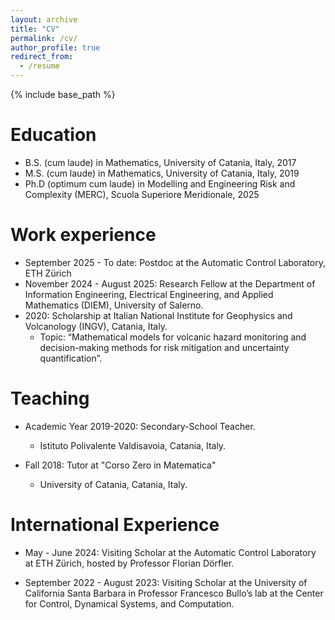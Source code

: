 ```yaml
---
layout: archive
title: "CV"
permalink: /cv/
author_profile: true
redirect_from:
  - /resume
---
```


{% include base_path %}

Education
======
* B.S. (cum laude) in Mathematics, University of Catania, Italy, 2017
* M.S. (cum laude) in Mathematics, University of Catania, Italy, 2019
* Ph.D (optimum cum laude) in Modelling and Engineering Risk and Complexity (MERC), Scuola Superiore Meridionale, 2025

Work experience
======
* September 2025 - To date: Postdoc at the Automatic Control Laboratory, ETH Zürich
* November 2024 - August 2025: Research Fellow at the Department of Information Engineering, Electrical Engineering, and Applied Mathematics (DIEM), University of Salerno.
* 2020: Scholarship at Italian National Institute for Geophysics and Volcanology (INGV), Catania, Italy.
  * Topic: “Mathematical models for volcanic hazard monitoring and decision-making methods for risk mitigation and uncertainty quantification”.
 
<!---
Publications
======
  <ul>{% for post in site.publications %}
  {% endfor %}</ul>

Talks
======
  <ul>{% for post in site.talks %}
    {% include archive-single-talk-cv.html %}
  {% endfor %}</ul>
--->

Teaching
======
* Academic Year 2019-2020: Secondary-School Teacher.
  * Istituto Polivalente Valdisavoia, Catania, Italy.

* Fall 2018: Tutor at "Corso Zero in Matematica"
  * University of Catania, Catania, Italy.

International Experience
======
* May - June 2024: Visiting Scholar at the Automatic Control Laboratory at ETH Zürich, hosted by Professor Florian Dörfler.

* September 2022 - August 2023: Visiting Scholar at the University of California Santa Barbara in Professor Francesco Bullo’s lab at the Center for Control,  Dynamical Systems, and Computation.